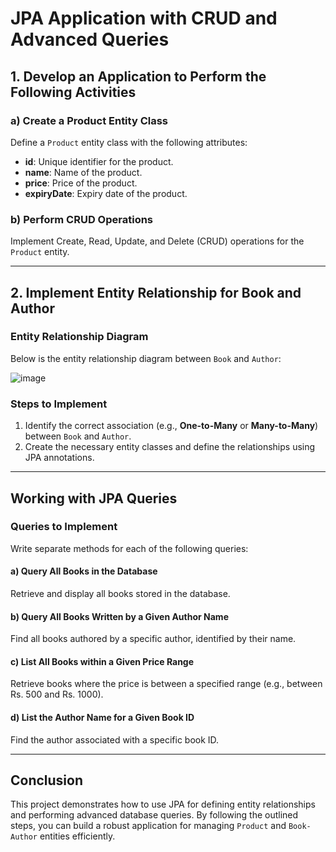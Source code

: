 # JPA Application with CRUD and Advanced Queries

## 1. Develop an Application to Perform the Following Activities

### a) Create a Product Entity Class  
Define a `Product` entity class with the following attributes:
- **id**: Unique identifier for the product.
- **name**: Name of the product.
- **price**: Price of the product.
- **expiryDate**: Expiry date of the product.

### b) Perform CRUD Operations  
Implement Create, Read, Update, and Delete (CRUD) operations for the `Product` entity.

---

## 2. Implement Entity Relationship for Book and Author

### Entity Relationship Diagram  
Below is the entity relationship diagram between `Book` and `Author`:


![image](https://github.com/user-attachments/assets/a155577b-cc19-447d-830a-6d748bef8a5c)

### Steps to Implement  
1. Identify the correct association (e.g., **One-to-Many** or **Many-to-Many**) between `Book` and `Author`.
2. Create the necessary entity classes and define the relationships using JPA annotations.

---

## Working with JPA Queries

### Queries to Implement  
Write separate methods for each of the following queries:

#### a) Query All Books in the Database  
Retrieve and display all books stored in the database.

#### b) Query All Books Written by a Given Author Name  
Find all books authored by a specific author, identified by their name.

#### c) List All Books within a Given Price Range  
Retrieve books where the price is between a specified range (e.g., between Rs. 500 and Rs. 1000).

#### d) List the Author Name for a Given Book ID  
Find the author associated with a specific book ID.

---

## Conclusion  
This project demonstrates how to use JPA for defining entity relationships and performing advanced database queries. By following the outlined steps, you can build a robust application for managing `Product` and `Book-Author` entities efficiently.
